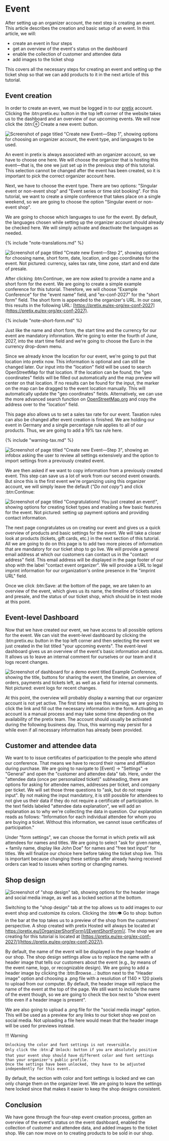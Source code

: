 # Event 

After setting up an organizer account, the next step is creating an event. 
This article describes the creation and basic setup of an event. 
In this article, we will: 

 - create an event in four steps 
 - get an overview of the event's status on the dashboard
 - enable the collection of customer and attendee data 
 - add images to the ticket shop 

This covers all the necessary steps for creating an event and setting up the ticket shop so that we can add products to it in the next article of this tutorial. 

## Event creation 

In order to create an event, we must be logged in to our [pretix](https://pretix.eu/control/) account. 
Clicking the :btn:pretix.eu: button in the top left corner of the website takes us to the dashboard and an overview of our upcoming events. 
We will now click the :btn:⊕ Create a new event: button. 

![Screenshot of page titled "Create new Event—Step 1", showing options for choosing an organizer account, the event type, and languages to be used.](../assets/screens/event/create-event1.png "Create new event step 1 screenshot" ) 

An event in pretix is always associated with an organizer account, so we have to choose one here. 
We will choose the organizer that is hosting this event—that is, the one we just set up in the previous step of this tutorial. 
This selection cannot be changed after the event has been created, so it is important to pick the correct organizer account here. 

Next, we have to choose the event type. 
There are two options: "Singular event or non-event shop" and "Event series or time slot booking". 
For this tutorial, we want to create a simple conference that takes place on a single weekend, so we are going to choose the option "Singular event or non-event shop". 

We are going to choose which languages to use for the event. 
By default, the languages chosen while setting up the organizer account should already be checked here. 
We will simply activate and deactivate the languages as needed.

{% include "note-translations.md" %}

![Screenshot of page titled "Create new Event—Step 2", showing options for choosing name, short form, date, location, and geo coordinates for the event. 
Not pictured: currency, sales tax rate, time zone, start and end date of presale.](../assets/screens/event/create-event2.png "Create new event step 2 screenshot" ) 

After clicking :btn:Continue:, we are now asked to provide a name and a short form for the event. 
We are going to create a simple example conference for this tutorial. 
Therefore, we will choose "Example Conference" for the "event name" field, and "ex-conf-2027" for the "short form" field. 
The short form is appended to the organizer's URL. 
In our case, this results in the following URL: [https://pretix.eu/ex-org/ex-conf-2027](https://pretix.eu/ex-org/ex-conf-2027). 

{% include "note-short-form.md" %}

Just like the name and short form, the start time and the currency for our event are mandatory information. 
We're going to enter the fourth of June, 2027, into the start time field and we're going to choose the Euro in the currency drop-down menu. 

Since we already know the location for our event, we're going to put that location into pretix now. 
This information is optional and can still be changed later. 
Our input into the "location" field will be used to search OpenStreetMap for that location. 
If the location can be found, the "geo coordinates" fields will be filled out automatically and the map preview will center on that location. 
If no results can be found for the input, the marker on the map can be dragged to the event location manually. 
This will automatically update the "geo coordinates" fields. 
Alternatively, we can use the more advanced search function on [OpenStreetMap.org](https://www.openstreetmap.org) and copy the address over to the "location" field. 

This page also allows us to set a sales tax rate for our event. 
Taxation rules can also be changed after event creation is finished. 
We are holding our event in Germany and a single percentage rule applies to all of our products. 
Thus, we are going to add a 19% tax rule here. 

{% include "warning-tax.md" %}

![Screenshot of page titled "Create new Event—Step 3", showing an infobox asking the user to review all settings extensively and the option to import settings from a previously created event.](../assets/screens/event/create-event3.png "Create new event step 3 screenshot" ) 

We are then asked if we want to copy information from a previously created event. 
This step can save us a lot of work from our second event onwards. 
But since this is the first event we're organizing using this organizer account, we will simply leave the default (_"Do not copy"_) and click :btn:Continue: 

![Screenshot of page titled "Congratulations! You just created an event!", showing options for creating ticket types and enabling a few basic features for the event. 
Not pictured: setting up payment options and providing contact information.](../assets/screens/event/create-event4.png "Create new event step 4 screenshot" ) 

The next page congratulates us on creating our event and gives us a quick overview of products and basic settings for the event. 
We will take a closer look at products (tickets, gift cards, etc.) in the next section of this tutorial. 
All we are going to do on this page is to add two more pieces of information that are mandatory for our ticket shop to go live. 
We will provide a general email address at which our customers can contact us in the "contact address" field. 
This email address will be displayed in the page footer of our shop with the label "contact event organizer". 
We will provide a URL to legal imprint information for our organization's online presence in the "imprint URL" field. 

Once we click :btn:Save: at the bottom of the page, we are taken to an overview of the event, which gives us its name, the timeline of tickets sales and presale, and the status of our ticket shop, which should be in test mode at this point. 

## Event-level Dashboard

Now that we have created our event, we have access to all possible options for the event. 
We can visit the event-level dashboard by clicking the :btn:pretix.eu: button in the top left corner and then selecting the event we just created in the list titled "your upcoming events". 
The event-level dashboard gives us an overview of the event's basic information and status. 
It allows us to leave an internal comment for ourselves or our team and it logs recent changes. 

![Screenshot of dashboard for a demo event titled Example Conference, showing the title, buttons for sharing the event, the timeline, an overview of orders, payments and tickets left, as well as a field for internal comments. 
Not pictured: event logs for recent changes.](../assets/screens/event/event-dashboard.png "Event dashboard screenshot") 

At this point, the overview will probably display a warning that our organizer account is not yet active. 
The first time we see this warning, we are going to click the link and fill out the necessary information in the form. 
Activating an account is a manual process and may take some time depending on the availability of the pretix team. 
The account should usually be activated during the following business day. 
Thus, this warning may persist for a while even if all necessary information has already been provided. 

## Customer and attendee data 

We want to to issue certificates of participation to the people who attend our conference. 
That means we have to record their name and affiliation during purchase. 
We are going to navigate to [Event] → "Settings" → "General" and open the "customer and attendee data" tab. 
Here, under the "attendee data (once per personalized ticket)" subheading, there are options for asking for attendee names, addresses per ticket, and company per ticket. 
We will set those three questions to "ask, but do not require input". 
By not making the input mandatory, it is still possible for attendees to not give us their data if they do not require a certificate of participation. 
In the text fields labeled "attendee data explanation", we will add an explanation as to why we're collecting the data in question. 
Our explanation reads as follows: 
"Information for each individual attendee for whom you are buying a ticket. Without this information, we cannot issue certificates of participation."

Under "form settings", we can choose the format in which pretix will ask attendees for names and titles. 
We are going to select "ask for given name, + family name, display like John Doe" for names and "free text input" for titles. 
We will finalize our choice here before taking the ticket shop live.
This is important because changing these settings after already having received orders can lead to issues when sorting or changing names.

## Shop design 

![Screenshot of "shop design" tab, showing options for the header image and social media image, as well as a locked section at the bottom.](../assets/screens/event/shop-design.png "Event shop design tab screenshot") 

Switching to the "shop design" tab at the top allows us to add images to our event shop and customize its colors. 
Clicking the :btn:👁 Go to shop: button in the bar at the top takes us to a preview of the shop from the customers' perspective. 
A shop created with pretix Hosted will always be located at https://pretix.eu/[OrganizerShortForm]/[EventShortForm]/. 
The shop we are creating for this tutorial is located at [https://pretix.eu/ex-org/ex-conf-2027/](https://pretix.eu/ex-org/ex-conf-2027/). 

By default, the name of the event will be displayed in the page header of our shop. 
The shop design settings allow us to replace the name with a header image that tells our customers about the event (e.g., by means of the event name, logo, or recognizable design). 
We are going to add a header image by clicking the :btn:Browse...: button next to the "Header image" option and choosing a .png file with a resolution of 1140 × 120 pixels to upload from our computer. 
By default, the header image will replace the name of the event at the top of the page. 
We still want to include the name of the event though, so we are going to check the box next to "show event title even if a header image is present". 

We are also going to upload a .png file for the "social media image" option. 
This will be used as a preview for any links to our ticket shop we post on social media. 
Not uploading a file here would mean that the header image will be used for previews instead. 

!!! Warning

    Unlocking the color and font settings is not reversible. 
    Only click the :btn:🔓 Unlock: button if you are absolutely positive that your event shop should have different color and font settings than your organizer's public profile. 
    Once the settings have been unlocked, they have to be adjusted independently for this event. 

By default, the section with color and font settings is locked and we can only change them on the organizer level. 
We are going to leave the settings here locked since that makes it easier to keep the shop designs consistent. 

## Conclusion 

We have gone through the four-step event creation process, gotten an overview of the event's status on the event dashboard, enabled the collection of customer and attendee data, and added images to the ticket shop. 
We can now move on to creating products to be sold in our shop. 